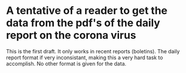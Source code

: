 # A tentative of a reader to get the data from the pdf's of the daily report on the corona virus

This is the first draft. It only works in recent reports (boletins). The 
daily report format if very inconsistant, making this a very hard task to 
accomplish. No other format is given for the data.